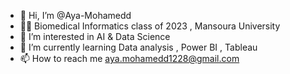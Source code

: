 - 👋 Hi, I’m @Aya-Mohamedd
- 👩‍🎓 Biomedical Informatics class of 2023 , Mansoura University
- 👀 I’m interested in AI & Data Science
- 🌱 I’m currently learning Data analysis , Power BI , Tableau
- 📫 How to reach me aya.mohamedd1228@gmail.com
